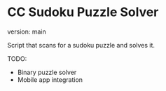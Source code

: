 # CC Sudoku Puzzle Solver

version: main

Script that scans for a sudoku puzzle and solves it.


TODO:
- Binary puzzle solver
- Mobile app integration

